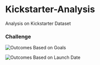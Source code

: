 # Kickstarter-Analysis
Analysis on Kickstarter Dataset
### Challenge
![Outcomes Based on Goals](https://user-images.githubusercontent.com/65642060/84576675-8fd44c00-adf1-11ea-905a-bf5c8cd0085f.png)




![Outcomes Based on Launch Date](https://user-images.githubusercontent.com/65642060/84576696-bbefcd00-adf1-11ea-8220-6c8aa974af63.png)
